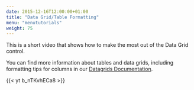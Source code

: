 ```yaml
---
date: 2015-12-16T12:00:00+01:00
title: "Data Grid/Table Formatting"
menu: "menututorials"
weight: 75
---
```


This is a short video that shows how to make the most out of the Data Grid control.

You can find more information about tables and data grids, including formatting tips for columns in our [Datagrids Documentation](https://docs.balsamiq.com/desktop/datagrids/).

{{< yt b_nTKvhECa8 >}}